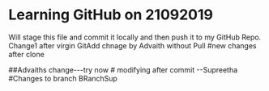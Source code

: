 # Learning GitHub on 21092019
Will stage this file and commit  it locally and then push it to my GitHub Repo.
Change1 after virgin GitAdd
chnage by Advaith without Pull
#new changes after clone

##Advaiths change---try now # modifying after commit --Supreetha
#Changes to branch BRanchSup
